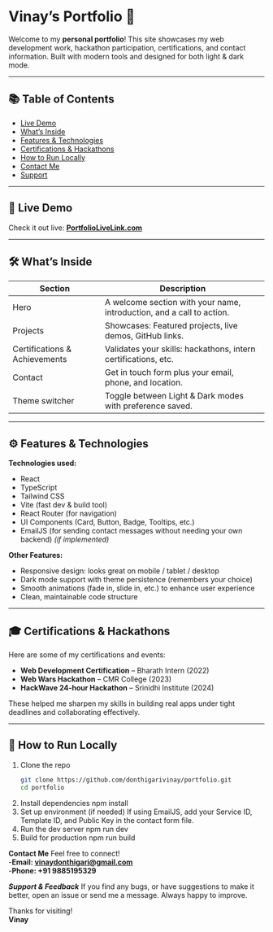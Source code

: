 # Vinay’s Portfolio 🚀

Welcome to my **personal portfolio**! This site showcases my web development work, hackathon participation, certifications, and contact information. Built with modern tools and designed for both light & dark mode.

---

## 📚 Table of Contents

- [Live Demo](https://vinaydonthigari-portfolio.netlify.app/)  
- [What’s Inside](#-what’s-inside)  
- [Features & Technologies](#-features--technologies)  
- [Certifications & Hackathons](#-certifications--hackathons)  
- [How to Run Locally](#-how-to-run-locally)  
- [Contact Me](#-contact-me)  
- [Support](#-support)  

---

## 🔗 Live Demo

Check it out live: **[PortfolioLiveLink.com]([[https://your-live-link.com](https://vinaydonthigari-portfolio.netlify.app/)])**

---

## 🛠 What’s Inside

| Section | Description |
|--------|-------------|
| Hero | A welcome section with your name, introduction, and a call to action. |
| Projects | Showcases: Featured projects, live demos, GitHub links. |
| Certifications & Achievements | Validates your skills: hackathons, intern certifications, etc. |
| Contact | Get in touch form plus your email, phone, and location. |
| Theme switcher | Toggle between Light & Dark modes with preference saved. |

---

## ⚙️ Features & Technologies

**Technologies used:**

- React  
- TypeScript  
- Tailwind CSS  
- Vite (fast dev & build tool)  
- React Router (for navigation)  
- UI Components (Card, Button, Badge, Tooltips, etc.)  
- EmailJS (for sending contact messages without needing your own backend) *(if implemented)*  

**Other Features:**

- Responsive design: looks great on mobile / tablet / desktop  
- Dark mode support with theme persistence (remembers your choice)  
- Smooth animations (fade in, slide in, etc.) to enhance user experience  
- Clean, maintainable code structure  

---

## 🎓 Certifications & Hackathons

Here are some of my certifications and events:

- **Web Development Certification** – Bharath Intern (2022)  
- **Web Wars Hackathon** – CMR College (2023)  
- **HackWave 24-hour Hackathon** – Srinidhi Institute (2024)  

These helped me sharpen my skills in building real apps under tight deadlines and collaborating effectively.

---

## 🧰 How to Run Locally

1. Clone the repo  
   ```bash
   git clone https://github.com/donthigarivinay/portfolio.git
   cd portfolio
2. Install dependencies
    npm install
3. Set up environment (if needed)
    If using EmailJS, add your Service ID, Template ID, and Public Key in the contact form file.
4. Run the dev server
    npm run dev
5. Build for production
    npm run build

**Contact Me**
Feel free to connect!  
-**Email: vinaydonthigari@gmail.com**  
-**Phone: +91 9885195329**

***Support & Feedback***
  If you find any bugs, or have suggestions to make it better, open an issue or send me a message. Always happy to improve.

  Thanks for visiting!  
     **Vinay**
